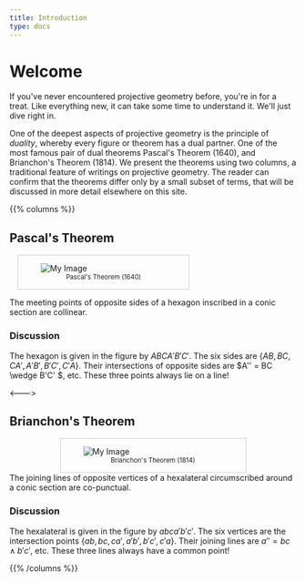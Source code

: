 ```yaml
---
title: Introduction
type: docs
---
```


# Welcome 

If you've never encountered projective geometry before, you're in for a treat. Like everything new, it can take some time to understand it. We'll just dive right in.

One of the deepest aspects of projective geometry is the principle of *duality*, whereby every figure or theorem has a dual partner. One of the most famous pair of dual theorems Pascal's Theorem (1640), and Brianchon's Theorem (1814). We present the theorems using two columns, a traditional feature of writings on projective geometry. The reader can confirm that the theorems differ only by a small subset of terms, that will be discussed in more detail elsewhere on this site. 

{{% columns %}}
## Pascal's Theorem 

<div style=" margin: 1em; width: 300px; border: 1px solid #ccc; padding: 0.0em;">
  <figure>
    <img src="/images/pascalThm.png"  alt="My Image">
      <figcaption style="text-align: center; font-size: 0.8em;">Pascal's Theorem (1640)</figcaption>
  </figure>
</div>

<div>
<p>The meeting points of opposite sides of a hexagon inscribed in a conic section are collinear. </p>
</div>

### Discussion
The hexagon is given in the figure by $ABCA'B'C'$. The six sides are $\{AB,BC,CA',A'B',B'C',C'A\}$. Their intersections of opposite sides are $A'' = BC \wedge B'C' $, etc. These three points always lie on a line! 

<--->

## Brianchon's Theorem

<div style="margin: 1em; width: 325px; display: block; margin: 0 auto; border: 1px solid #ccc; padding: 0.0em;">
  <figure>
    <img src="/images/brianchonThm.png"  alt="My Image">
    <figcaption style="text-align: center; font-size: 0.8em;">Brianchon's Theorem (1814)</figcaption>
  </figure>
</div>
The joining lines of opposite vertices of a hexalateral circumscribed around a conic section are co-punctual.

### Discussion
The hexalateral is given in the figure by $abca'b'c'$. The six vertices are the intersection points $\{ab, bc, ca', a'b', b'c', c'a\}$. Their joining lines are $a'' = bc \wedge b'c'$, etc. These three lines always have a common point!

{{% /columns %}}



